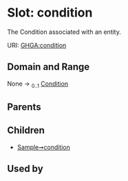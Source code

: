 
# Slot: condition


The Condition associated with an entity.

URI: [GHGA:condition](https://w3id.org/GHGA/condition)


## Domain and Range

None &#8594;  <sub>0..1</sub> [Condition](Condition.md)

## Parents


## Children

 *  [Sample➞condition](Sample_condition.md)

## Used by

